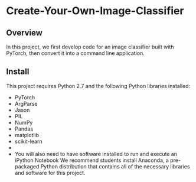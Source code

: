 # Create-Your-Own-Image-Classifier

## Overview
In this project, we first develop code for an image classifier built with PyTorch, then convert it into a command line application.

## Install
This project requires Python 2.7 and the following Python libraries installed:

- PyTorch
- ArgParse
- Jason
- PIL
- NumPy
- Pandas
- matplotlib
- scikit-learn 
- 
- You will also need to have software installed to run and execute an iPython Notebook We recommend students install Anaconda, a pre-packaged Python distribution that contains all of the necessary libraries and software for this project.
